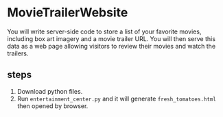# MovieTrailerWebsite
You will write server-side code to store a list of your favorite movies, including box art imagery and a movie trailer URL. You will then serve this data as a web page allowing visitors to review their movies and watch the trailers.

## steps
1. Download python files.
2. Run `entertainment_center.py` and it will generate `fresh_tomatoes.html` then opened by browser.



